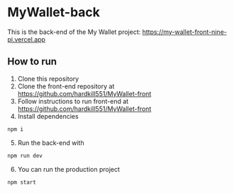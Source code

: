 # MyWallet-back

This is the back-end of the My Wallet project: https://my-wallet-front-nine-pi.vercel.app

## How to run

1. Clone this repository
2. Clone the front-end repository at https://github.com/hardkill551/MyWallet-front
3. Follow instructions to run front-end at https://github.com/hardkill551/MyWallet-front
4. Install dependencies
```bash
npm i
```
5. Run the back-end with
```bash
npm run dev
```
6. You can run the production project
```bash
npm start
```
